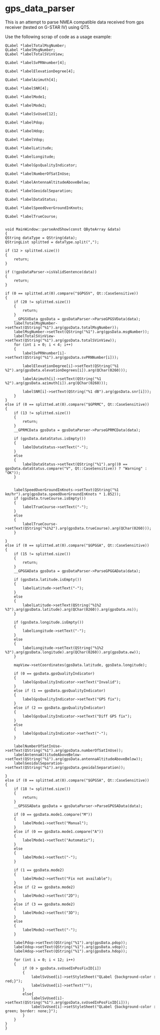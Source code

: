 # gps_data_parser

This is an attempt to parse NMEA compatible data received from gps receiver (tested on G-STAR IV) using QT5.

Use the following scrap of code as a usage example:

	QLabel *labelTotalMsgNumber;
	QLabel *labelMsgNumber;
	QLabel *labelTotalSVinView;

	QLabel *labelSvPRNnumber[4];

	QLabel *labelElevationDegree[4];

	QLabel *labelAzimuth[4];

	QLabel *labelSNR[4];

	QLabel *labelMode1;

	QLabel *labelMode2;

	QLabel *labelSvUsed[12];

	QLabel *labelPdop;

	QLabel *labelHdop;

	QLabel *labelVdop;
	
	QLabel *labelLatitude;
	
	QLabel *labelLongitude;

	QLabel *labelGpsQualityIndicator;

	QLabel *labelNumberOfSatInUse;

	QLabel *labelAntennaAltitudeAboveBelow;

	QLabel *labelGeoidalSeparation;

	QLabel *labelDataStatus;

	QLabel *labelSpeedOverGroundInKnots;

	QLabel *labelTrueCourse;


	void MainWindow::parseAndShow(const QByteArray &data)
	{
	QString dataType = QString(data);
	QStringList splitted = dataType.split(",");

	if (12 > splitted.size())
	{
		return;
	}

	if (!gpsDataParser->isValidSentence(data))
	{
		return;
	}

	if (0 == splitted.at(0).compare("$GPGSV", Qt::CaseSensitive))
	{
		if (20 != splitted.size())
		{
			return;
		}
		__GPGSVData gpsData = gpsDataParser->ParseGPGSVData(data);
		labelTotalMsgNumber->setText(QString("%1").arg(gpsData.totalMsgNumber));
		labelMsgNumber->setText(QString("%1").arg(gpsData.msgNumber));
		labelTotalSVinView->setText(QString("%1").arg(gpsData.totalSVinView));
		for (int i = 0; i < 4; i++)
		{
			labelSvPRNnumber[i]->setText(QString("%1").arg(gpsData.svPRNNumber[i]));

			labelElevationDegree[i]->setText(QString("%1 %2").arg(gpsData.elevationDegrees[i]).arg(QChar(0260)));

			labelAzimuth[i]->setText(QString("%1 %2").arg(gpsData.azimuth[i]).arg(QChar(0260)));

			labelSNR[i]->setText(QString("%1 dB").arg(gpsData.snr[i]));
		}
	}
	else if (0 == splitted.at(0).compare("$GPRMC", Qt::CaseSensitive))
	{
		if (13 != splitted.size())
		{
			return;
		}
		__GPRMCData gpsData = gpsDataParser->ParseGPRMCData(data);

		if (gpsData.dataStatus.isEmpty())
		{
			labelDataStatus->setText("-");
		}
		else
		{
			labelDataStatus->setText(QString("%1").arg((0 == gpsData.dataStatus.compare("V", Qt::CaseSensitive)) ? "Warning" : "OK"));
		}


		labelSpeedOverGroundInKnots->setText(QString("%1 km/hr").arg(gpsData.speedOverGroundInKnots * 1.852));
		if (gpsData.trueCourse.isEmpty())
		{
			labelTrueCourse->setText("-");
		}
		else
		{
			labelTrueCourse->setText(QString("%1%2").arg(gpsData.trueCourse).arg(QChar(0260)));
		}

	}
	else if (0 == splitted.at(0).compare("$GPGGA", Qt::CaseSensitive))
	{
		if (15 != splitted.size())
		{
			return;
		}
		__GPGGAData gpsData = gpsDataParser->ParseGPGGAData(data);

		if (gpsData.latitude.isEmpty())
		{
			labelLatitude->setText("-");
		}
		else
		{
			labelLatitude->setText(QString("%1%2 %3").arg(gpsData.latitude).arg(QChar(0260)).arg(gpsData.ns));
		}

		if (gpsData.longitude.isEmpty())
		{
			labelLongitude->setText("-");
		}
		else
		{
			labelLongitude->setText(QString("%1%2 %3").arg(gpsData.longitude).arg(QChar(0260)).arg(gpsData.ew));
		}

		mapView->setCoordinates(gpsData.latitude, gpsData.longitude);

		if (0 == gpsData.gpsQualityIndicator)
		{
			labelGpsQualityIndicator->setText("Invalid");
		}
		else if (1 == gpsData.gpsQualityIndicator)
		{
			labelGpsQualityIndicator->setText("GPS fix");
		}
		else if (2 == gpsData.gpsQualityIndicator)
		{
			labelGpsQualityIndicator->setText("Diff GPS fix");
		}
		else
		{
			labelGpsQualityIndicator->setText("-");
		}

		labelNumberOfSatInUse->setText(QString("%1").arg(gpsData.numberOfSatInUse));
		labelAntennaAltitudeAboveBelow->setText(QString("%1").arg(gpsData.antennaAltitudeAboveBelow));
		labelGeoidalSeparation->setText(QString("%1").arg(gpsData.geoidalSeparation));

	}
	else if (0 == splitted.at(0).compare("$GPGSA", Qt::CaseSensitive))
	{
		if (18 != splitted.size())
		{
			return;
		}
		__GPSGSAData gpsData = gpsDataParser->ParseGPGSAData(data);

		if (0 == gpsData.mode1.compare("M"))
		{
			labelMode1->setText("Manual");
		}
		else if (0 == gpsData.mode1.compare("A"))
		{
			labelMode1->setText("Automatic");
		}
		else
		{
			labelMode1->setText("-");
		}

		if (1 == gpsData.mode2)
		{
			labelMode2->setText("Fix not available");
		}
		else if (2 == gpsData.mode2)
		{
			labelMode2->setText("2D");
		}
		else if (3 == gpsData.mode2)
		{
			labelMode2->setText("3D");
		}
		else
		{
			labelMode2->setText("-");
		}

		labelPdop->setText(QString("%1").arg(gpsData.pdop));
		labelVdop->setText(QString("%1").arg(gpsData.vdop));
		labelHdop->setText(QString("%1").arg(gpsData.hdop));

		for (int i = 0; i < 12; i++)
		{
			if (0 > gpsData.svUsedInPosFixID[i])
			{
				labelSvUsed[i]->setStyleSheet("QLabel {background-color : red;}");
				labelSvUsed[i]->setText("");
			}
			else{
				labelSvUsed[i]->setText(QString("%1").arg(gpsData.svUsedInPosFixID[i]));
				labelSvUsed[i]->setStyleSheet("QLabel {background-color : green; border: none;}");
			}
		}
	}
	}
